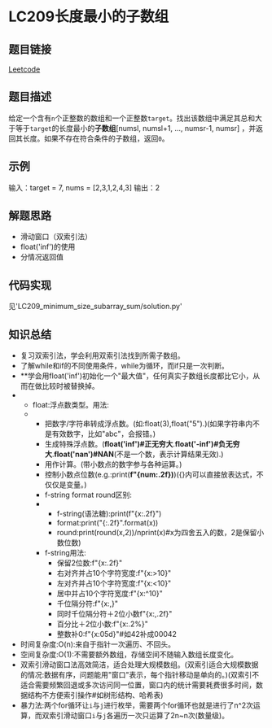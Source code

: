 # LC209长度最小的子数组

## 题目链接
[Leetcode](https://leetcode.cn/problems/minimum-size-subarray-sum/description/)

## 题目描述
给定一个含有`n`个正整数的数组和一个正整数`target`。找出该数组中满足其总和大于等于`target`的长度最小的**子数组**[numsl, numsl+1, ..., numsr-1, numsr] ，并返回其长度。如果不存在符合条件的子数组，返回`0`。

## 示例
输入：target = 7, nums = [2,3,1,2,4,3]
输出：2

## 解题思路
 - 滑动窗口（双索引法）
 - float('inf')的使用
 - 分情况返回值

## 代码实现
见'LC209_minimum_size_subarray_sum/solution.py'

## 知识总结
 - 复习双索引法，学会利用双索引法找到所需子数组。
 - 了解while和if的不同使用条件，while为循环，而if只是一次判断。
 - **学会用float('inf')初始化一个"最大值"，任何真实子数组长度都比它小，从而在做比较时被替换掉。
 -  - float:浮点数类型。用法:
    -  - 把数字/字符串转成浮点数。(如:float(3),float("5").)(如果字符串内不是有效数字，比如"abc"，会报错。)
       - 生成特殊浮点数。(**float('inf')#正无穷大**.**float('-inf')#负无穷大**.**float('nan')#NAN**(不是一个数，表示计算结果无效).)
       - 用作计算。(带小数点的数字参与各种运算。)
       - 控制小数点位数(e.g.:print(**f"{num:.2f})**)({}内可以直接放表达式，不仅仅是变量。)
       - f-string format round区别:
       -  - f-string(语法糖):print(f"{x:.2f}")
          - format:print("{:.2f}".format(x))
          - round:print(round(x,2))/nprint(x)#x为四舍五入的数，2是保留小数位数)
       - f-string用法:
          - 保留2位数:f"{x:.2f}"
          - 右对齐并占10个字符宽度:f"{x:>10}"
          - 左对齐并占10个字符宽度:f"{x:<10}"
          - 居中并占10个字符宽度:f"{x:^10}"
          - 千位隔分符:f"{x:,}"
          - 同时千位隔分符＋2位小数f"{x:,.2f}"
          - 百分比＋2位小数:f"{x:.2%}"
          - 整数补0:f"{x:05d}"#如42补成00042
 - 时间复杂度:O(n):来自于指针一次遍历、不回头。
 - 空间复杂度:O(1):不需要额外数组，存储空间不随输入数组长度变化。
 - 双索引滑动窗口法高效简洁，适合处理大规模数组。(双索引适合大规模数据的情况:数据有序，问题能用"窗口"表示，每个指针移动是单向的。)(双索引不适合需要频繁回退或多次访问同一位置，窗口内的统计需要耗费很多时间，数据结构不方便索引操作#如树形结构、哈希表)
 - 暴力法:两个for循环让`i`与`j`进行枚举，需要两个for循环也就是进行了n^2次运算，而双索引滑动窗口`i`与`j`各遍历一次只运算了2n~n次(数量级)。
